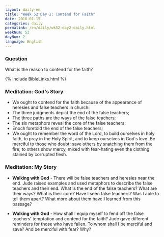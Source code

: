 ```yaml
---
layout: daily-en
title: "Week 52 Day 2: Contend for Faith"
date: 2018-01-15 
categories: daily
permalink: /en/daily/wk52-day2-daily.html
weekNum: 52
dayNum: 2
language: English
---
```


### Question     
What is the reason to contend for the faith?

{% include BibleLinks.html %} 

### Meditation: God's Story   
+ We ought to contend for the faith because of the appearance of heresies and false teachers in church:   
+ The three judgments depict the end of the false teachers;  
+ The three paths are the ways of the false teachers;  
+ The six metaphors reveal the core of the false teachers;  
+ Enoch foretold the end of the false teachers;  
+ We ought to remember the word of the Lord, to build ourselves in holy faith, to pray in the Holy Spirit, and to keep ourselves in God's love. Be merciful to those who doubt; save others by snatching them from the fire; to others show mercy, mixed with fear-hating even the clothing stained by corrupted flesh.

### Meditation: My Story   
+ **Walking with God** - There will be false teachers and heresies near the end. Jude raised examples and used metaphors to describe the false teachers and their end. What is the end of the false teachers? What are their ways? What is their core? Have I seen false teachers? Was I able to tell them apart? What more about them have I learned from this passage? 

+ **Walking with God** - How shall I equip myself to fend off the false teachers' temptation and contend for the faith? Jude gave different reminders for those who have fallen. To whom shall I be merciful and save? And be merciful with fear? Why? 

